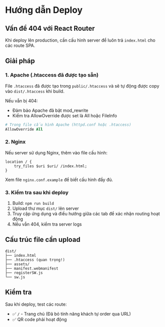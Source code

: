 # Hướng dẫn Deploy

## Vấn đề 404 với React Router

Khi deploy lên production, cần cấu hình server để luôn trả `index.html` cho các route SPA.

## Giải pháp

### 1. Apache (.htaccess đã được tạo sẵn)

File `.htaccess` đã được tạo trong `public/.htaccess` và sẽ tự động được copy vào `dist/.htaccess` khi build.

Nếu vẫn bị 404:
- Đảm bảo Apache đã bật mod_rewrite
- Kiểm tra AllowOverride được set là All hoặc FileInfo

```apache
# Trong file cấu hình Apache (httpd.conf hoặc .htaccess)
AllowOverride All
```

### 2. Nginx

Nếu server sử dụng Nginx, thêm vào file cấu hình:

```nginx
location / {
    try_files $uri $uri/ /index.html;
}
```

Xem file `nginx.conf.example` để biết cấu hình đầy đủ.

### 3. Kiểm tra sau khi deploy

1. Build: `npm run build`
2. Upload thư mục `dist/` lên server
3. Truy cập ứng dụng và điều hướng giữa các tab để xác nhận routing hoạt động
4. Nếu vẫn 404, kiểm tra server logs

## Cấu trúc file cần upload

```
dist/
├── index.html
├── .htaccess (quan trọng!)
├── assets/
├── manifest.webmanifest
├── registerSW.js
└── sw.js
```

## Kiểm tra

Sau khi deploy, test các route:
- ✅ `/` - Trang chủ
  (Đã bỏ tính năng khách tự order qua URL)
- ✅ QR code phải hoạt động

